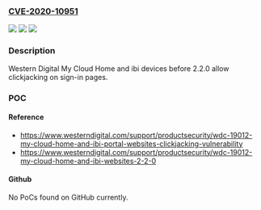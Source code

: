 ### [CVE-2020-10951](https://cve.mitre.org/cgi-bin/cvename.cgi?name=CVE-2020-10951)
![](https://img.shields.io/static/v1?label=Product&message=n%2Fa&color=blue)
![](https://img.shields.io/static/v1?label=Version&message=n%2Fa&color=blue)
![](https://img.shields.io/static/v1?label=Vulnerability&message=n%2Fa&color=brighgreen)

### Description

Western Digital My Cloud Home and ibi devices before 2.2.0 allow clickjacking on sign-in pages.

### POC

#### Reference
- https://www.westerndigital.com/support/productsecurity/wdc-19012-my-cloud-home-and-ibi-portal-websites-clickjacking-vulnerability
- https://www.westerndigital.com/support/productsecurity/wdc-19012-my-cloud-home-and-ibi-websites-2-2-0

#### Github
No PoCs found on GitHub currently.

